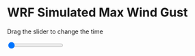 <h1>WRF Simulated Max Wind Gust</h1>
<p>Drag the slider to change the time</p>

<div class="slidecontainer">
<input oninput='setImage(this)' class="slider" type="range" min="0" max="31" value="0" step="1" />
<img id='img'/>
</div>

<script>
var img = document.getElementById('img');
var img_array = ['/assets/images/wrf/w_wrfout_d01_2020-03-11_12:00:00.png',
'/assets/images/wrf/w_wrfout_d01_2020-03-11_13:00:00.png',
'/assets/images/wrf/w_wrfout_d01_2020-03-11_14:00:00.png',
'/assets/images/wrf/w_wrfout_d01_2020-03-11_15:00:00.png',
'/assets/images/wrf/w_wrfout_d01_2020-03-11_16:00:00.png',
'/assets/images/wrf/w_wrfout_d01_2020-03-11_17:00:00.png',
'/assets/images/wrf/w_wrfout_d01_2020-03-11_18:00:00.png',
'/assets/images/wrf/w_wrfout_d01_2020-03-11_19:00:00.png',
'/assets/images/wrf/w_wrfout_d01_2020-03-11_20:00:00.png',
'/assets/images/wrf/w_wrfout_d01_2020-03-11_21:00:00.png',
'/assets/images/wrf/w_wrfout_d01_2020-03-11_22:00:00.png',
'/assets/images/wrf/w_wrfout_d01_2020-03-11_23:00:00.png',
'/assets/images/wrf/w_wrfout_d01_2020-03-12_00:00:00.png',
'/assets/images/wrf/w_wrfout_d01_2020-03-12_01:00:00.png',
'/assets/images/wrf/w_wrfout_d01_2020-03-12_02:00:00.png',
'/assets/images/wrf/w_wrfout_d01_2020-03-12_03:00:00.png',
'/assets/images/wrf/w_wrfout_d01_2020-03-12_04:00:00.png',
'/assets/images/wrf/w_wrfout_d01_2020-03-12_05:00:00.png',
'/assets/images/wrf/w_wrfout_d01_2020-03-12_06:00:00.png',
'/assets/images/wrf/w_wrfout_d01_2020-03-12_07:00:00.png',
'/assets/images/wrf/w_wrfout_d01_2020-03-12_08:00:00.png',
'/assets/images/wrf/w_wrfout_d01_2020-03-12_09:00:00.png',
'/assets/images/wrf/w_wrfout_d01_2020-03-12_10:00:00.png',
'/assets/images/wrf/w_wrfout_d01_2020-03-12_11:00:00.png',
'/assets/images/wrf/w_wrfout_d01_2020-03-12_12:00:00.png',
'/assets/images/wrf/w_wrfout_d01_2020-03-12_13:00:00.png',
'/assets/images/wrf/w_wrfout_d01_2020-03-12_14:00:00.png',
'/assets/images/wrf/w_wrfout_d01_2020-03-12_15:00:00.png',
'/assets/images/wrf/w_wrfout_d01_2020-03-12_16:00:00.png',
'/assets/images/wrf/w_wrfout_d01_2020-03-12_17:00:00.png',
'/assets/images/wrf/w_wrfout_d01_2020-03-12_18:00:00.png',];
function setImage(obj)
{
        var value = obj.value;
        img.src = img_array[value];

}
</script>

